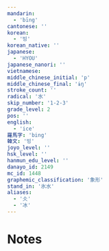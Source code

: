 ```yaml
---
mandarin:
  - 'bīng'
cantonese: ''
korean:
  - '빙'
korean_native: ''
japanese:
  - 'HYOU'
japanese_nanori: ''
vietnamese:
middle_chinese_initial: 'p'
middle_chinese_final: 'ɨŋ'
stroke_count: ''
radical: '水'
skip_number: '1-2-3'
grade_level: 2
pos: ''
english:
  - 'ice'
羅馬字: 'bing'
韓文: '빙'
joyo_level: ''
hsk_level: ''
hanmun_edu_level: ''
danayo_id: 2149
mc_id: 1448
graphemic_classification: '象形'
stand_in: '氷水'
aliases:
  - '仌'
  - '冰'
---
```


# Notes
